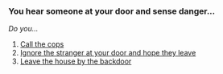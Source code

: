 ### You hear someone at your door and sense danger...  

_Do you..._

1. [Call the cops](../situations/call-cops.md)
2. [Ignore the stranger at your door and hope they leave](../situations/man-enters)
3. [Leave the house by the backdoor]()